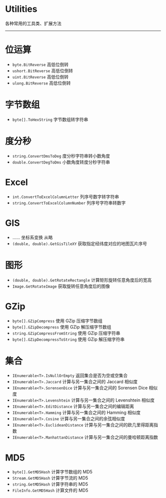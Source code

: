 # Utilities
各种常用的工具类、扩展方法

--------

# 位运算
- `byte.BitReverse` 高低位倒转
- `ushort.BitReverse` 高低位倒转
- `uint.BitReverse` 高低位倒转
- `ulong.BitReverse` 高低位倒转

# 字节数组
- `byte[].ToHexString` 字节数组转字符串

# 度分秒
- `string.ConvertDmsToDeg` 度分秒字符串转小数角度
- `double.ConvertDegToDms` 小数角度转度分秒字符串

# Excel
- `int.ConvertToExcelColumnLetter` 列序号数字转字符串
- `string.ConvertToExcelColumnNumber` 列序号字符串转数字

# GIS
- …… 坐标系变换 从略
- `(double, double).GetGisTileXY` 获取指定经纬度对应的地图瓦片序号

# 图形
- `(double, double).GetRotateRectangle` 计算矩形旋转任意角度后的宽高
- `Image.GetRotateImage` 获取旋转任意角度后的图像

# GZip
- `byte[].GZipCompress` 使用 GZip 压缩字节数组
- `byte[].GZipDecompress` 使用 GZip 解压缩字节数组
- `string.GZipCompressFromString` 使用 GZip 压缩字符串
- `byte[].GZipDecompressToString` 使用 GZip 解压缩字符串

# 集合
- `IEnumerable<T>.IsNullOrEmpty` 返回集合是否为空或空集合
- `IEnumerable<T>.Jaccard` 计算与另一集合之间的 Jaccard 相似度
- `IEnumerable<T>.SorensenDice` 计算与另一集合之间的 Sorensen Dice 相似度
- `IEnumerable<T>.Levenshtein` 计算与另一集合之间的 Levenshtein 相似度
- `IEnumerable<T>.EditDistance` 计算与另一集合之间的编辑距离
- `IEnumerable<T>.Hamming` 计算与另一集合之间的 Hamming 相似度
- `IEnumerable<T>.Cosine` 计算与另一集合之间的余弦相似度
- `IEnumerable<T>.EuclideanDistance` 计算与另一集合之间的欧几里得距离指数
- `IEnumerable<T>.ManhattanDistance` 计算与另一集合之间的曼哈顿距离指数

# MD5
- `byte[].GetMD5Hash` 计算字节数组的 MD5
- `Stream.GetMD5Hash` 计算字节流的 MD5
- `string.GetMD5Hash` 计算字符串的 MD5
- `FileInfo.GetMD5Hash` 计算文件的 MD5

